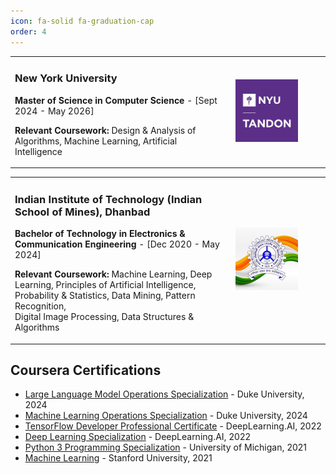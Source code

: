 ```yaml
---
icon: fa-solid fa-graduation-cap
order: 4
---
```

<table>
  <tr>
    <td width="70%">
      <h3>New York University</h3>
      <p><strong>Master of Science in Computer Science</strong> - [Sept 2024 - May 2026]</p>
      <p><b>Relevant Coursework:</b> Design & Analysis of Algorithms, Machine Learning, Artificial Intelligence</p>
    </td>
    <td width="30%">
      <img src="/assets/education/nyu_tandon.jpg" alt="NYU Tandon" width="100"/>
    </td>
  </tr>
</table>
<table>
  <tr>
    <td width="70%">
      <h3>Indian Institute of Technology (Indian School of Mines), Dhanbad</h3>
      <p><strong>Bachelor of Technology in Electronics & Communication Engineering</strong> - [Dec 2020 - May 2024]</p>
      <p><b>Relevant Coursework:</b> Machine Learning, Deep Learning, Principles of Artificial Intelligence,<br>
      Probability & Statistics, Data Mining, Pattern Recognition,<br>
      Digital Image Processing, Data Structures & Algorithms</p>
    </td>
    <td width="30%">
      <img src="/assets/education/iitism.jpg" alt="IIT-ISM" width="100"/>
    </td>
  </tr>
</table>


## Coursera Certifications

- [Large Language Model Operations Specialization](/assets/education/certifications/llmops.pdf) - Duke University, 2024
- [Machine Learning Operations Specialization](/assets/education/certifications/mlops.pdf) - Duke University, 2024
- [TensorFlow Developer Professional Certificate](/assets/education/certifications/tensorflow_developer.pdf) - DeepLearning.AI, 2022
- [Deep Learning Specialization](/assets/education/certifications/deep_learning.pdf) - DeepLearning.AI, 2022
- [Python 3 Programming Specialization](/assets/education/certifications/python3.pdf) - University of Michigan, 2021
- [Machine Learning](/assets/education/certifications/machine_learning.pdf) - Stanford University, 2021
